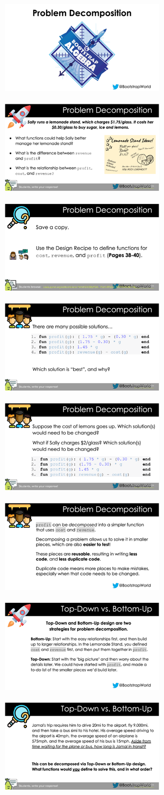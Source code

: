 #

![Problem_Decomposition-Pyret-0000.png](Problem_Decomposition-Pyret-0000.png)

#

![Problem_Decomposition-Pyret-0001.png](Problem_Decomposition-Pyret-0001.png)

#

![Problem_Decomposition-Pyret-0002.png](Problem_Decomposition-Pyret-0002.png)

#

![Problem_Decomposition-Pyret-0003.png](Problem_Decomposition-Pyret-0003.png)

#

![Problem_Decomposition-Pyret-0004.png](Problem_Decomposition-Pyret-0004.png)

#

![Problem_Decomposition-Pyret-0005.png](Problem_Decomposition-Pyret-0005.png)

#

![Problem_Decomposition-Pyret-0006.png](Problem_Decomposition-Pyret-0006.png)

#

![Problem_Decomposition-Pyret-0007.png](Problem_Decomposition-Pyret-0007.png)

